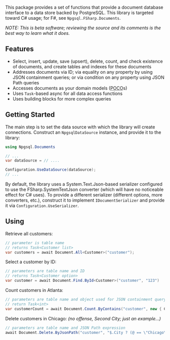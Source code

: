This package provides a set of functions that provide a document database interface to a data store backed by PostgreSQL. This library is targeted toward C# usage; for F#, see `Npgsql.FSharp.Documents`.

_NOTE: This is beta software; reviewing the source and its comments is the best way to learn what it does._

## Features

- Select, insert, update, save (upsert), delete, count, and check existence of documents, and create tables and indexes for these documents
- Addresses documents via ID; via equality on any property by using JSON containment queries; or via condition on any property using JSON Path queries
- Accesses documents as your domain models (<abbr title="Plain Old CLR Objects">POCO</abbr>s)
- Uses `Task`-based async for all data access functions
- Uses building blocks for more complex queries

## Getting Started

The main step is to set the data source with which the library will create connections. Construct an `NpgsqlDataSource` instance, and provide it to the library:

```csharp
using Npgsql.Documents

// ...
var dataSource = // ....

Configuration.UseDataSource(dataSource);
// ...
```

By default, the library uses a System.Text.Json-based serializer configured to use the FSharp.SystemTextJson converter (which will have no noticeable effect for C# uses). To provide a different serializer (different options, more converters, etc.), construct it to implement `IDocumentSerializer` and provide it via `Configuration.UseSerializer`.

## Using

Retrieve all customers:

```csharp
// parameter is table name
// returns Task<Customer list>
var customers = await Document.All<Customer>("customer");
```

Select a customer by ID:

```csharp
// parameters are table name and ID
// returns Task<Customer option>
var customer = await Document.Find.ById<Customer>("customer", "123")
```

Count customers in Atlanta:

```csharp
// parameters are table name and object used for JSON containment query
// return Task<int>
var customerCount = await Document.Count.ByContains("customer", new { City = "Atlanta" });
```

Delete customers in Chicago: _(no offense, Second City; just an example...)_

```csharp
// parameters are table name and JSON Path expression
await Document.Delete.ByJsonPath("customer", "$.City ? (@ == \"Chicago\")");
```
